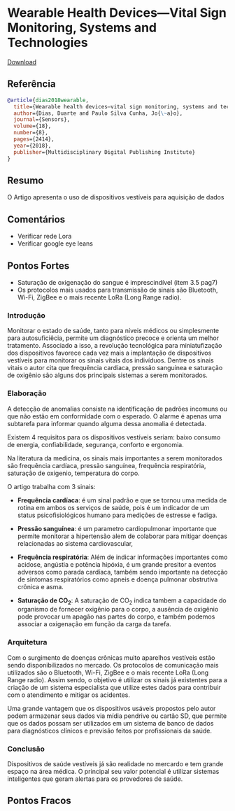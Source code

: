 # Wearable Health Devices—Vital Sign Monitoring, Systems and Technologies

[Download](https://www.mdpi.com/1424-8220/18/8/2414/pdf)


## Referência
```bibtex
@article{dias2018wearable,
  title={Wearable health devices—vital sign monitoring, systems and technologies},
  author={Dias, Duarte and Paulo Silva Cunha, Jo{\~a}o},
  journal={Sensors},
  volume={18},
  number={8},
  pages={2414},
  year={2018},
  publisher={Multidisciplinary Digital Publishing Institute}
}
```

## Resumo
O Artigo apresenta o uso de dispositivos vestíveis para aquisição de dados

## Comentários
- Verificar rede Lora
- Verificar google eye leans

## Pontos Fortes
- Saturação de oxigenação do sangue é imprescindível (item 3.5 pag7)
- Os protocolos mais usados para transmissão de sinais são Bluetooth, Wi-Fi, ZigBee e o mais recente
LoRa (Long Range radio).

### Introdução
Monitorar o estado de saúde, tanto para níveis médicos ou simplesmente para autosuficiêcia, permite um diagnóstico precoce e orienta um melhor tratamento. Associado a isso, a revolução tecnológica para miniatufização dos dispositivos favorece cada vez mais a implantação de dispositivos vestíveis para monitorar os sinais vitais dos indivíduos. Dentre os sinais vitais o autor cita que frequência cardíaca, pressão sanguínea e saturação de oxigênio são alguns dos principais sistemas a serem monitorados.

### Elaboração
A detecção de anomalias consiste na identificação de padrões incomuns ou que não estão em conformidade com o esperado. O alarme é apenas uma subtarefa para informar quando alguma dessa anomalia é detectada.

Existem 4 requisitos para os dispositivos vestíveis seriam: baixo consumo de energia, confiabilidade, segurança, conforto e ergonomia.

Na literatura da medicina, os sinais mais importantes a serem monitorados são frequência cardíaca, pressão sanguínea, frequência respiratória, saturação de oxigenio, temperatura do corpo. 

O artigo trabalha com 3 sinais:
- **Frequência cardíaca**: é um sinal padrão e que se tornou uma medida de rotina em ambos os serviços de saúde, pois é um indicador de um status psicofisiológicos humano para medições de estresse e fadiga.

- **Pressão sanguínea**: é um parametro cardiopulmonar importante que permite monitorar a hipertensão alem de colaborar para mitigar doenças relacionadas ao sistema cardiovascular,

- **Frequência respiratória**: Além de indicar informações importantes como acidose, angústia e potência hipóxia, é um grande presitor a eventos adversos como parada cardíaca, também sendo importante na detecção de sintomas respiratórios como apneis e doença pulmonar obstrutiva crônica e asma.

- **Saturação de CO<sub>2</sub>**: A saturação de CO<sub>2</sub> indica tambem a capacidade do organismo de fornecer oxigênio para o corpo, a ausência de oxigênio pode provocar um apagão nas partes do corpo, e também podemos associar a oxigenação em função da carga da tarefa.

### Arquitetura
Com o surgimento de doenças crônicas muito aparelhos vestíveis estão sendo disponibilizados no mercado. Os protocolos de comunicação mais utilizados são o Bluetooth, Wi-Fi, ZigBee e o mais recente LoRa (Long Range radio). Assim sendo, o objetivo é utilizar os sinais já existentes para a criação de um sistema especialista que utilize estes dados para contribuir com o atendimento e mitigar os acidentes.

Uma grande vantagem que os dispositivos usáveis propostos pelo autor podem armazenar seus dados via mídia pendrive ou cartão SD, que permite que os dados possam ser utilizados em um sistema de banco de dados para diagnósticos clínicos e previsão feitos por profissionais da saúde.

### Conclusão
Dispositivos de saúde vestíveis já são realidade no mercardo e tem grande espaço na área médica. O principal seu valor potencial é utilizar sistemas inteligentes que geram alertas para os provedores de saúde.


## Pontos Fracos
